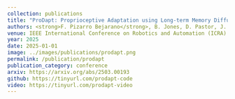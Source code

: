 ```yaml
---
collection: publications
title: "ProDapt: Proprioceptive Adaptation using Long-term Memory Diffusion"
authors: <strong>F. Pizarro Bejarano</strong>, B. Jones, D. Pastor, J. Bowkett, P.G. Backes, A.P. Schoellig
venue: IEEE International Conference on Robotics and Automation (ICRA)
year: 2025
date: 2025-01-01
image: ../images/publications/prodapt.png
permalink: /publication/prodapt
publication_category: conference
arxiv: https://arxiv.org/abs/2503.00193
github: https://tinyurl.com/prodapt-code
video: https://tinyurl.com/prodapt-video
---
```

